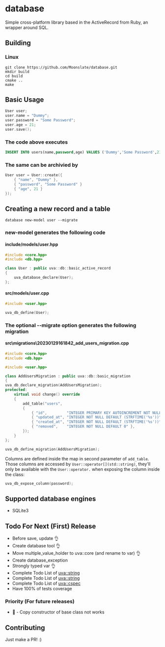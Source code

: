 # database

Simple cross-platform library based in the ActiveRecord from Ruby, an wrapper around SQL.

## Building 

### Linux

```shell
git clone https://github.com/Moonslate/database.git
mkdir build
cd build
cmake ..
make
```

## Basic Usage

```cpp
User user;
user.name = "Dummy";
user.password = "Some Password";
user.age = 21;
user.save();
```

### The code above executes
```sql
INSERT INTO users(name,password,age) VALUES ('Dummy','Some Password',21) RETURNING id;
```

### The same can be archivied by
```cpp
User user = User::create({
    { "name", "Dummy" },
    { "password", "Some Password" }
    { "age", 21 }
}); 
```

## Creating a new record and a table

```shell
database new-model user --migrate
```

### new-model generates the following code
#### include/models/user.hpp
```cpp
#include <core.hpp>
#include <db.hpp>

class User : public uva::db::basic_active_record
{    
    uva_database_declare(User);
};
```

#### src/models/user.cpp
```cpp
#include <user.hpp>

uva_db_define(User);
```

### The optional --migrate option generates the following migration
#### src\migrations\20230129161842_add_users_migration.cpp
```cpp
#include <core.hpp>
#include <db.hpp>

#include <user.hpp>

class AddUsersMigration : public uva::db::basic_migration
{
uva_db_declare_migration(AddUsersMigration);
protected:
    virtual void change() override 
    { 
        add_table("users",
        {
            { "id",         "INTEGER PRIMARY KEY AUTOINCREMENT NOT NULL" },
            { "updated_at", "INTEGER NOT NULL DEFAULT (STRFTIME('%s'))" },
            { "created_at", "INTEGER NOT NULL DEFAULT (STRFTIME('%s'))" },
            { "removed",    "INTEGER NOT NULL DEFAULT 0" },
        });
    }
};

uva_db_define_migration(AddUsersMigration);
```

Columns are defined inside the map in second parameter of `add_table`. Those columns are accessed by `User::operator[](std::string)`, they'll only be available with the `User::operator.` when exposing the column inside the class:

```cpp
uva_db_expose_column(password);
```

## Supported database engines

* SQLite3

## Todo For Next (First) Release

* Before save, update 👌
* Create database tool 👌
* Move multiple_value_holder to uva::core (and rename to var) 👌
* Create database_exception
* Strongly typed var 👌
* Complete Todo List of [uva::string](https://github.com/Moonslate/core)
* Complete Todo List of [uva::string](https://github.com/Moonslate/string)
* Complete Todo List of [uva::cspec](https://github.com/Moonslate/cspec)
* Have 100% of tests coverage

### Priority (For future releases)

* 🐞 - Copy constructor of base class not works

## Contributing
Just make a PR! :)
